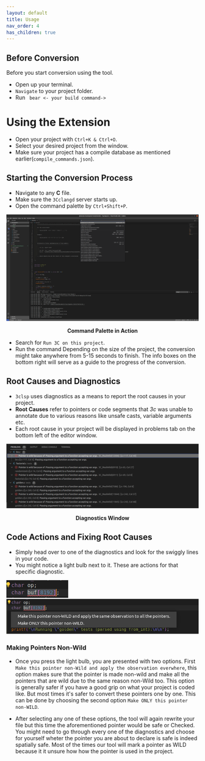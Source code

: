 ```yaml
---
layout: default
title: Usage
nav_order: 4
has_children: true
---
```


## [](#header-2) Before Conversion

Before you start conversion using the tool.
- Open up your terminal.
- ``Navigate`` to your project folder.
- Run ``` bear <- your build command->```

# [](#header-1)Using the Extension

- Open your project with `Ctrl+K & Ctrl+O`.
- Select your desired project from the window.
- Make sure your project has a compile database as mentioned earlier(`compile_commands.json`).
 

## [](#header-2) Starting the Conversion Process

- Navigate to any **C** file.
- Make sure the `3Cclangd` server starts up.
- Open the command palette by `Ctrl+Shift+P`.

![](../../assets/images/command-palette.png)

<figcaption align = "center"><b>Command Palette in Action</b></figcaption>

- Search for `Run 3C on this project`.
- Run the command
 Depending on the size of the project, the conversion might take anywhere from 5-15 seconds to finish. The info boxes on the bottom right will serve as a guide to the progress of the conversion.

## [](#header-2) Root Causes and Diagnostics

- `3clsp` uses diagnostics as a means to report the root causes in your project.
- **Root Causes** refer to pointers or code segments that *3c* was unable to annotate due to various reasons like unsafe casts, variable arguments etc. 
- Each root cause in your project will be displayed in problems tab on the bottom left of the editor window.

![](../../assets/images/diagnostics.png)
<figcaption align = "center"><b>Diagnostics Window</b></figcaption>

## [](#header-2) Code Actions and Fixing Root Causes

- Simply head over to one of the diagnostics and look for the swiggly lines in your code.
- You might notice a light bulb next to it. These are actions for that specific diagnostic.

![](../../assets/images/lightbulb.png)
![](../../assets/images/best-code-actions.png)

### [](#header-3)Making Pointers Non-Wild

- Once you press the light bulb, you are presented with two options. First `Make this pointer non-Wild and apply the observation everwhere`, this option makes sure that the pointer is made non-wild and make all the pointers that are wild due to the same reason non-Wild too. This option is generally safer if you have a good grip on what your project is coded like. But most times it's safer to convert these pointers one by one. This can be done by choosing the second option `Make ONLY this pointer non-WILD`.

- After selecting any one of these options, the tool will again rewrite your file but this time the aforementioned pointer would be safe or Checked. You might need to go through every one of the diagnostics and choose for yourself wheter the pointer you are about to declare is safe is indeed spatially safe. Most of the times our tool will mark a pointer as WILD because it it unsure how how the pointer is used in the project.

